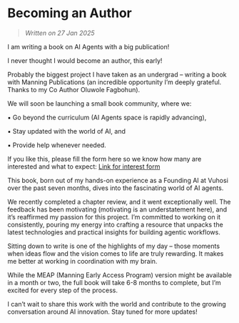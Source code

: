 # Becoming an Author

> *Written on 27 Jan 2025*

I am writing a book on AI Agents with a big publication!
 
I never thought I would become an author, this early!


Probably the biggest project I have taken as an undergrad – writing a book with Manning Publications (an incredible opportunity I’m deeply grateful. Thanks to my Co Author Oluwole Fagbohun). 


We will soon be launching a small book community, where we: 


▪️ Go beyond the curriculum (AI Agents space is rapidly advancing), 


▪️ Stay updated with the world of AI, and 


▪️ Provide help whenever needed. 


If you like this, please fill the form here so we know how many are interested and what to expect:
[Link for interest form](https://docs.google.com/forms/d/e/1FAIpQLSd6zp3w5NXqJotSvR1lDjWaYHFtoXYFffxNM69AZHj95Xr-VA/viewform)


This book, born out of my hands-on experience as a Founding AI at Vuhosi over the past seven months, dives into the fascinating world of AI agents.


We recently completed a chapter review, and it went exceptionally well. The feedback has been motivating (motivating is an understatement here), and it’s reaffirmed my passion for this project. I’m committed to working on it consistently, pouring my energy into crafting a resource that unpacks the latest technologies and practical insights for building agentic workflows.


Sitting down to write is one of the highlights of my day – those moments when ideas flow and the vision comes to life are truly rewarding. It makes me better at working in coordination with my brain. 


While the MEAP (Manning Early Access Program) version might be available in a month or two, the full book will take 6-8 months to complete, but I’m excited for every step of the process.
 

I can’t wait to share this work with the world and contribute to the growing conversation around AI innovation. Stay tuned for more updates!